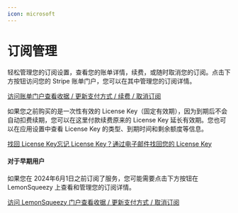 ```yaml
---
icon: microsoft
---
```


# 订阅管理

轻松管理您的订阅设置，查看您的账单详情，续费，或随时取消您的订阅。点击下方按钮访问您的 Stripe 账单门户，您可以在其中管理您的订阅详情。

[访问账单门户查看收据 / 更新支付方式 / 续费 / 取消订阅](https://chatboxai.app/help-center/manage-subscription-and-license)

如果您之前购买的是一次性有效的 License Key（固定有效期），因为到期后不会自动扣费续期，您可以在这里付款续费原来的 License Key 延长有效期。您也可以在应用设置中查看 License Key 的类型、到期时间和剩余额度等信息。

[找回 License Key忘记 License Key？通过电子邮件找回您的 License Key](https://chatboxai.app/zh/help-center/retrieve-license-key)

#### 对于早期用户

如果您在 2024年6月1日之前订阅了服务，您可能需要点击下方按钮在 LemonSqueezy 上查看和管理您的订阅详情。

[访问 LemonSqueezy 门户查看收据 / 更新支付方式 / 取消订阅](https://app.lemonsqueezy.com/my-orders)
